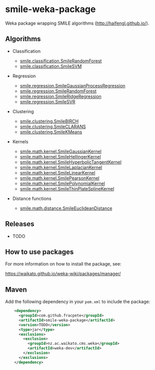 # smile-weka-package
Weka package wrapping SMILE algorithms (http://haifengl.github.io/).

## Algorithms

* Classification

  * [smile.classification.SmileRandomForest](https://haifengl.github.io/smile/api/java/smile/classification/RandomForest.html)
  * [smile.classification.SmileSVM](https://haifengl.github.io/smile/api/java/smile/classification/SVM.html)
  
* Regression
  
  * [smile.regression.SmileGaussianProcessRegression](https://haifengl.github.io/smile/api/java/smile/regression/GaussianProcessRegression.html)
  * [smile.regression.SmileRandomForest](https://haifengl.github.io/smile/api/java/smile/regression/RandomForest.html)
  * [smile.regression.SmileRidgeRegression](https://haifengl.github.io/smile/api/java/smile/regression/RidgeRegression.html)
  * [smile.regression.SmileSVR](https://haifengl.github.io/smile/api/java/smile/regression/SVR.html)

* Clustering

  * [smile.clustering.SmileBIRCH](https://haifengl.github.io/smile/api/java/smile/clustering/BIRCH.html)
  * [smile.clustering.SmileCLARANS](https://haifengl.github.io/smile/api/java/smile/clustering/CLARANS.html)
  * [smile.clustering.SmileKMeans](https://haifengl.github.io/smile/api/java/smile/clustering/KMeans.html)

* Kernels

  * [smile.math.kernel.SmileGaussianKernel](https://haifengl.github.io/smile/api/java/smile/math/kernel/GaussianKernel.html)
  * [smile.math.kernel.SmileHellingerKernel](https://haifengl.github.io/smile/api/java/smile/math/kernel/HellingerKernel.html)
  * [smile.math.kernel.SmileHyperbolicTangentKernel](https://haifengl.github.io/smile/api/java/smile/math/kernel/HyperbolicTangentKernel.html)
  * [smile.math.kernel.SmileLaplacianKernel](https://haifengl.github.io/smile/api/java/smile/math/kernel/LaplacianKernel.html)
  * [smile.math.kernel.SmileLinearKernel](https://haifengl.github.io/smile/api/java/smile/math/kernel/LinearKernel.html)
  * [smile.math.kernel.SmilePearsonKernel](https://haifengl.github.io/smile/api/java/smile/math/kernel/PearsonKernel.html)
  * [smile.math.kernel.SmilePolynomialKernel](https://haifengl.github.io/smile/api/java/smile/math/kernel/PolynomialKernel.html)
  * [smile.math.kernel.SmileThinPlateSplineKernel](https://haifengl.github.io/smile/api/java/smile/math/kernel/ThinPlateSplineKernel.html)

* Distance functions

  * [smile.math.distance.SmileEuclideanDistance](https://haifengl.github.io/smile/api/java/smile/math/distance/EuclideanDistance.html)


## Releases

* TODO


## How to use packages

For more information on how to install the package, see:

https://waikato.github.io/weka-wiki/packages/manager/


## Maven

Add the following dependency in your `pom.xml` to include the package:

```xml
    <dependency>
      <groupId>com.github.fracpete</groupId>
      <artifactId>smile-weka-package</artifactId>
      <version>TODO</version>
      <type>jar</type>
      <exclusions>
        <exclusion>
          <groupId>nz.ac.waikato.cms.weka</groupId>
          <artifactId>weka-dev</artifactId>
        </exclusion>
      </exclusions>
    </dependency>
```

